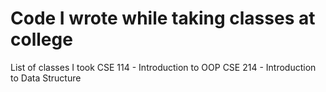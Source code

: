# Code I wrote while taking classes at college

List of classes I took
  CSE 114 - Introduction to OOP
  CSE 214 - Introduction to Data Structure
